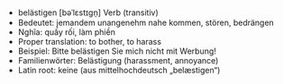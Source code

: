 - belästigen	[bəˈlɛstɪɡn̩]	Verb (transitiv)
- Bedeutet: jemandem unangenehm nahe kommen, stören, bedrängen
- Nghĩa: quấy rối, làm phiền
- Proper translation: to bother, to harass
- Beispiel: Bitte belästigen Sie mich nicht mit Werbung!
- Familienwörter: Belästigung (harassment, annoyance)	
- Latin root: keine (aus mittelhochdeutsch „belæstigen“)